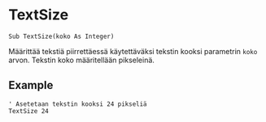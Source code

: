 <!--graphics-->
TextSize
========

```eppabasic
Sub TextSize(koko As Integer)
```

Määrittää tekstiä piirrettäessä käytettäväksi tekstin kooksi parametrin `koko` arvon.
Tekstin koko määritellään pikseleinä.

Example
----------
```eppabasic
' Asetetaan tekstin kooksi 24 pikseliä
TextSize 24
```
